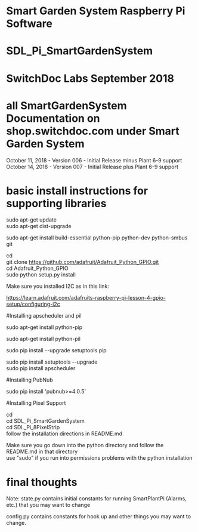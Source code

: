 #
# Smart Garden System Raspberry Pi Software
# SDL_Pi_SmartGardenSystem
#
# SwitchDoc Labs September 2018
#

# all SmartGardenSystem Documentation on  shop.switchdoc.com under Smart Garden System

October 11, 2018 - Version 006 - Initial Release minus Plant 6-9 support
October 14, 2018 - Version 007 - Initial Release plus Plant 6-9 support

# basic install instructions for supporting libraries

sudo apt-get update <BR>
sudo apt-get dist-upgrade <BR>

sudo apt-get install build-essential python-pip python-dev python-smbus git <BR>

cd  <BR>
git clone https://github.com/adafruit/Adafruit_Python_GPIO.git <BR>
cd Adafruit_Python_GPIO <BR>
sudo python setup.py install <BR>


Make sure you installed I2C as in this link:

https://learn.adafruit.com/adafruits-raspberry-pi-lesson-4-gpio-setup/configuring-i2c

#Installing apscheduler and pil

sudo apt-get install python-pip<BR>

sudo apt-get install python-pil <BR>

sudo pip install --upgrade setuptools pip <BR>

sudo pip install setuptools --upgrade  <BR>
sudo pip install apscheduler <BR>

#Installing PubNub

sudo pip install 'pubnub>=4.0.5' <BR>

#Installing Pixel Support

cd<BR>
cd SDL_Pi_SmartGardenSystem<BR>
cd SDL_Pi_8PixelStrip<BR>
follow the installation directions in README.md<BR>

Make sure you go down into the python directory and follow the README.md in that directory<BR>
use "sudo" if you run into permissions problems with the python installation<BR>

# final thoughts

Note:  state.py contains initial constants for running SmartPlantPi (Alarms, etc.) that you may want to change <BR>

config.py contains constants for hook up and other things you may want to change.<BR>
